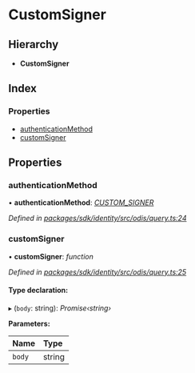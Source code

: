 # CustomSigner

## Hierarchy

* **CustomSigner**

## Index

### Properties

* [authenticationMethod]()
* [customSigner]()

## Properties

### authenticationMethod

• **authenticationMethod**: [_CUSTOM\_SIGNER_]()

_Defined in_ [_packages/sdk/identity/src/odis/query.ts:24_](https://github.com/celo-org/celo-monorepo/blob/master/packages/sdk/identity/src/odis/query.ts#L24)

### customSigner

• **customSigner**: _function_

_Defined in_ [_packages/sdk/identity/src/odis/query.ts:25_](https://github.com/celo-org/celo-monorepo/blob/master/packages/sdk/identity/src/odis/query.ts#L25)

#### Type declaration:

▸ \(`body`: string\): _Promise‹string›_

**Parameters:**

| Name | Type |
| :--- | :--- |
| `body` | string |

